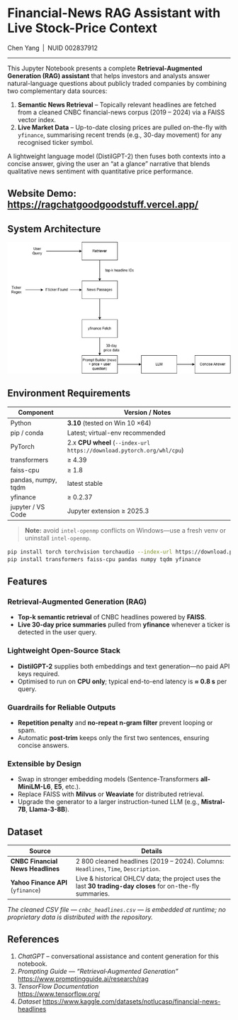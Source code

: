 # Financial-News RAG Assistant with Live Stock-Price Context  
Chen Yang | NUID 002837912  

---
This Jupyter Notebook presents a complete **Retrieval-Augmented Generation (RAG) assistant** that helps investors and analysts answer natural-language questions about publicly traded companies by combining two complementary data sources:

1. **Semantic News Retrieval** – Topically relevant headlines are fetched from a cleaned CNBC financial-news corpus (2019 – 2024) via a FAISS vector index.  
2. **Live Market Data** – Up-to-date closing prices are pulled on-the-fly with `yfinance`, summarising recent trends (e.g., 30-day movement) for any recognised ticker symbol.

A lightweight language model (DistilGPT-2) then fuses both contexts into a concise answer, giving the user an “at a glance” narrative that blends qualitative news sentiment with quantitative price performance.
## Website Demo: https://ragchatgoodgoodstuff.vercel.app/
## System Architecture

![System Architecture Diagram](Arch.drawio.png)

## Environment Requirements

| Component | Version / Notes |
|-----------|-----------------|
| Python    | **3.10** (tested on Win 10 ×64) |
| pip / conda | Latest; virtual-env recommended |
| PyTorch   | 2.x **CPU wheel** (`--index-url https://download.pytorch.org/whl/cpu`) |
| transformers | ≥ 4.39 |
| faiss-cpu | ≥ 1.8 |
| pandas, numpy, tqdm | latest stable |
| yfinance | ≥ 0.2.37 |
| jupyter / VS Code | Jupyter extension ≥ 2025.3 |

> **Note:** avoid `intel-openmp` conflicts on Windows—use a fresh venv or uninstall `intel-openmp`.

```bash
pip install torch torchvision torchaudio --index-url https://download.pytorch.org/whl/cpu
pip install transformers faiss-cpu pandas numpy tqdm yfinance
```

## Features

### Retrieval-Augmented Generation (RAG)
- **Top-k semantic retrieval** of CNBC headlines powered by **FAISS**.  
- **Live 30-day price summaries** pulled from **yfinance** whenever a ticker is detected in the user query.

### Lightweight Open-Source Stack
- **DistilGPT-2** supplies both embeddings and text generation—no paid API keys required.  
- Optimised to run on **CPU only**; typical end-to-end latency is **≈ 0.8 s** per query.

### Guardrails for Reliable Outputs
- **Repetition penalty** and **no-repeat n-gram filter** prevent looping or spam.  
- Automatic **post-trim** keeps only the first two sentences, ensuring concise answers.

### Extensible by Design
- Swap in stronger embedding models (Sentence-Transformers **all-MiniLM-L6**, **E5**, etc.).  
- Replace FAISS with **Milvus** or **Weaviate** for distributed retrieval.  
- Upgrade the generator to a larger instruction-tuned LLM (e.g., **Mistral-7B**, **Llama-3-8B**).

## Dataset

| Source | Details |
|--------|---------|
| **CNBC Financial News Headlines** | 2 800 cleaned headlines (2019 – 2024). Columns: `Headlines`, `Time`, `Description`. |
| **Yahoo Finance API** (`yfinance`) | Live & historical OHLCV data; the project uses the last **30 trading-day closes** for on-the-fly summaries. |

*The cleaned CSV file — `cnbc_headlines.csv` — is embedded at runtime; no proprietary data is distributed with the repository.*

## References  

1. *ChatGPT* – conversational assistance and content generation for this notebook.  
2. *Prompting Guide — “Retrieval‑Augmented Generation”*  
   <https://www.promptingguide.ai/research/rag>  
3. *TensorFlow Documentation*  
   <https://www.tensorflow.org/>
4. *Dataset*
   <https://www.kaggle.com/datasets/notlucasp/financial-news-headlines>
